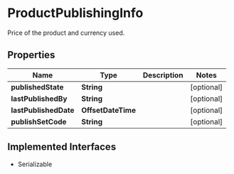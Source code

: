 

# ProductPublishingInfo

Price of the product and currency used.

## Properties

| Name | Type | Description | Notes |
|------------ | ------------- | ------------- | -------------|
|**publishedState** | **String** |  |  [optional] |
|**lastPublishedBy** | **String** |  |  [optional] |
|**lastPublishedDate** | **OffsetDateTime** |  |  [optional] |
|**publishSetCode** | **String** |  |  [optional] |


## Implemented Interfaces

* Serializable


